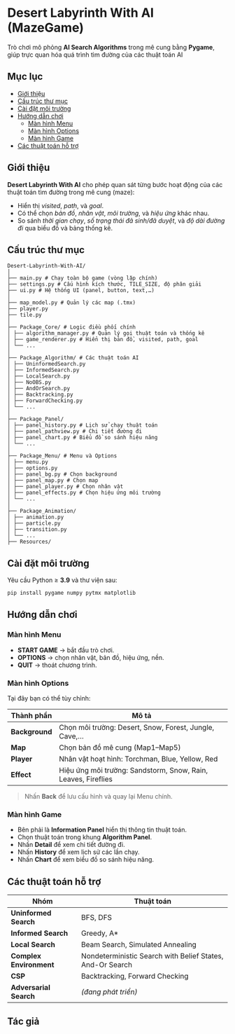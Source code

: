 # Desert Labyrinth With AI (MazeGame)

Trò chơi mô phỏng **AI Search Algorithms** trong mê cung bằng **Pygame**, giúp trực quan hóa quá trình tìm đường của các thuật toán AI

## Mục lục
- [Giới thiệu](#giới-thiệu)
- [Cấu trúc thư mục](#cấu-trúc-thư-mục)
- [Cài đặt môi trường](#cài-đặt-môi-trường)
- [Hướng dẫn chơi](#hướng-dẫn-chơi)
  - [Màn hình Menu](#màn-hình-menu)
  - [Màn hình Options](#màn-hình-options)
  - [Màn hình Game](#màn-hình-game)
- [Các thuật toán hỗ trợ](#các-thuật-toán-hỗ-trợ)

## Giới thiệu

**Desert Labyrinth With AI** cho phép quan sát từng bước hoạt động của các thuật toán tìm đường trong mê cung (maze):
- Hiển thị *visited*, *path*, và *goal*.
- Có thể chọn *bản đồ*, *nhân vật*, *môi trường*, và *hiệu ứng* khác nhau.
- So sánh *thời gian chạy*, *số trạng thái đã sinh/đã duyệt*, và *độ dài đường đi* qua biểu đồ và bảng thống kê.

## Cấu trúc thư mục
```
Desert-Labyrinth-With-AI/
│
├── main.py # Chạy toàn bộ game (vòng lặp chính)
├── settings.py # Cấu hình kích thước, TILE_SIZE, độ phân giải
├── ui.py # Hệ thống UI (panel, button, text,…)
│
├── map_model.py # Quản lý các map (.tmx)
├── player.py
├── tile.py 
│
├── Package_Core/ # Logic điều phối chính
│ ├── algorithm_manager.py # Quản lý gọi thuật toán và thống kê
│ ├── game_renderer.py # Hiển thị bản đồ, visited, path, goal
│ └── ...
│
├── Package_Algorithm/ # Các thuật toán AI
│ ├── UninformedSearch.py
│ ├── InformedSearch.py
│ ├── LocalSearch.py
│ ├── NoOBS.py
│ ├── AndOrSearch.py
│ ├── Backtracking.py
│ ├── ForwardChecking.py
│ └── ...
│
├── Package_Panel/
│ ├── panel_history.py # Lịch sử chạy thuật toán
│ ├── panel_pathview.py # Chi tiết đường đi
│ ├── panel_chart.py # Biểu đồ so sánh hiệu năng
│ └── ...
│
├── Package_Menu/ # Menu và Options
│ ├── menu.py
│ ├── options.py
│ ├── panel_bg.py # Chọn background
│ ├── panel_map.py # Chọn map
│ ├── panel_player.py # Chọn nhân vật
│ ├── panel_effects.py # Chọn hiệu ứng môi trường
│ └── ...
│
├── Package_Animation/
│ ├── animation.py
│ ├── particle.py
│ ├── transition.py
│ └── ...
├── Resources/ 
```

## Cài đặt môi trường
Yêu cầu Python ≥ **3.9** và thư viện sau:
```bash
pip install pygame numpy pytmx matplotlib
```

## Hướng dẫn chơi

### Màn hình Menu

- **START GAME** → bắt đầu trò chơi.  
- **OPTIONS** → chọn nhân vật, bản đồ, hiệu ứng, nền.  
- **QUIT** → thoát chương trình.  

### Màn hình Options

Tại đây bạn có thể tùy chỉnh:

| Thành phần | Mô tả |
|-------------|-------|
| **Background** | Chọn môi trường: Desert, Snow, Forest, Jungle, Cave,… |
| **Map** | Chọn bản đồ mê cung (Map1–Map5) |
| **Player** | Nhân vật hoạt hình: Torchman, Blue, Yellow, Red |
| **Effect** | Hiệu ứng môi trường: Sandstorm, Snow, Rain, Leaves, Fireflies |

> Nhấn **Back** để lưu cấu hình và quay lại Menu chính.

### Màn hình Game

- Bên phải là **Information Panel** hiển thị thông tin thuật toán.  
- Chọn thuật toán trong khung **Algorithm Panel**.  
- Nhấn **Detail** để xem chi tiết đường đi.  
- Nhấn **History** để xem lịch sử các lần chạy.  
- Nhấn **Chart** để xem biểu đồ so sánh hiệu năng.  

## Các thuật toán hỗ trợ
| Nhóm | Thuật toán | 
|------|-------------|
| **Uninformed Search** | BFS, DFS |
| **Informed Search** | Greedy, A* | 
| **Local Search** | Beam Search, Simulated Annealing |
| **Complex Environment** | Nondeterministic Search with Belief States, And-Or Search |
| **CSP** | Backtracking, Forward Checking |
| **Adversarial Search** | *(đang phát triển)* | 

## Tác giả 
